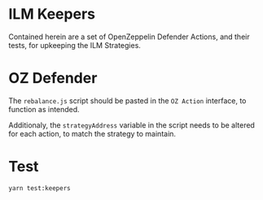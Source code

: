 # ILM Keepers

Contained herein are a set of OpenZeppelin Defender Actions, and their tests, for upkeeping the ILM Strategies.

# OZ Defender
The `rebalance.js` script should be pasted in the `OZ Action` interface, to function as intended.

Additionaly, the `strategyAddress` variable in the script needs to be altered for each action, to match the strategy to maintain.

# Test
`yarn test:keepers`